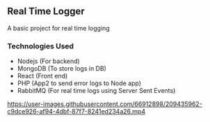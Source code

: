 ## Real Time Logger

A basic project for real time logging

### Technologies Used

- Nodejs (For backend)
- MongoDB (To store logs in DB)
- React (Front end)
- PHP (App2 to send error logs to Node app)
- RabbitMQ (For real time logs using Server Sent Events)



https://user-images.githubusercontent.com/66912898/209435962-c9dce926-af94-4dbf-87f7-8241ed234a26.mp4

